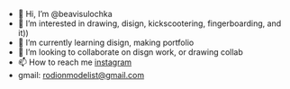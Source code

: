 - 👋 Hi, I’m @beavisulochka
- 👀 I’m interested in drawing, disign, kickscootering, fingerboarding, and it))
- 🌱 I’m currently learning disign, making portfolio
- 💞️ I’m looking to collaborate on disgn work, or drawing collab
- 📫 How to reach me [instagram](https://www.instagram.com/beavisulochka/)
- gmail: rodionmodelist@gmail.com

<!---
beavisulochka/beavisulochka is a ✨ special ✨ repository because its `README.md` (this file) appears on your GitHub profile.
You can click the Preview link to take a look at your changes.
--->

